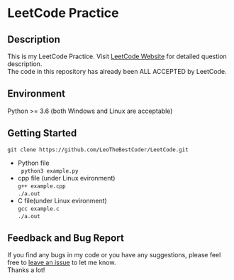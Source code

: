 # LeetCode Practice

## Description
This is my LeetCode Practice. Visit [LeetCode Website](https://leetcode.com/) for detailed question description.  
The code in this repository has already been ALL ACCEPTED by LeetCode.

## Environment
Python >= 3.6 (both Windows and Linux are acceptable)

## Getting Started
```
git clone https://github.com/LeoTheBestCoder/LeetCode.git
```
* Python file  
``` python3 example.py```
* cpp file (under Linux evironment)  
``` g++ example.cpp ```  
```./a.out```  
* C file(under Linux evironment)  
``` gcc example.c ```  
```./a.out```  

## Feedback and Bug Report
If you find any bugs in my code or you have any suggestions, please feel free to [leave an issue](https://github.com/LeoTheBestCoder/LeetCode/issues) to let me know.  
Thanks a lot!
